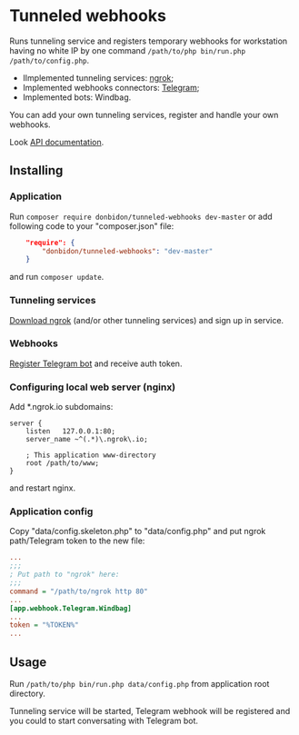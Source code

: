 # Tunneled webhooks

Runs tunneling service and registers temporary webhooks for workstation having no white IP by one command `/path/to/php bin/run.php /path/to/config.php`.

* IImplemented tunneling services: [ngrok](https://ngrok.com/);
* Implemented webhooks connectors: [Telegram](https://core.telegram.org/bots/api#setwebhook);
* Implemented bots: Windbag.

You can add your own tunneling services, register and handle your own webhooks. 

Look [API documentation](https://donbidon.github.io/docs/apps/tunneled-webhooks/).

## Installing

### Application
Run `composer require donbidon/tunneled-webhooks dev-master` or add following code to your "composer.json" file:
```json
    "require": {
        "donbidon/tunneled-webhooks": "dev-master"
    }
```
and run `composer update`.

### Tunneling services
[Download ngrok](https://ngrok.com/download) (and/or other tunneling services) and sign up in service.

### Webhooks
[Register Telegram bot](https://core.telegram.org/bots) and receive auth token.

### Configuring local web server (nginx)
Add *.ngrok.io subdomains:
```
server {
    listen   127.0.0.1:80;
    server_name ~^(.*)\.ngrok\.io;

    ; This application www-directory
    root /path/to/www;
}
```
and restart nginx.

### Application config
Copy "data/config.skeleton.php" to "data/config.php" and put ngrok path/Telegram token to the new file:
```ini
...
;;;
; Put path to "ngrok" here:
;;;
command = "/path/to/ngrok http 80"
...
[app.webhook.Telegram.Windbag]
...
token = "%TOKEN%"
...
```

## Usage
Run `/path/to/php bin/run.php data/config.php` from application root directory.

Tunneling service will be started, Telegram webhook will be registered and you could to start conversating with Telegram bot.
